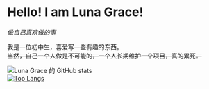 # Hello! I am Luna Grace!
*做自己喜欢做的事*

我是一位初中生，喜爱写一些有趣的东西。  
~~当然，自己一个人做是不可能的，一个人长期维护一个项目，真的累死。~~  
 
![Luna Grace 的 GitHub stats](https://github-readme-stats.vercel.app/api?username=WXZing&show_icons=true)  
[![Top Langs](https://github-readme-stats.vercel.app/api/top-langs/?username=WXZing&layout=compact)](https://github.com/anuraghazra/github-readme-stats)

<div id="header">
  <img src="https://komarev.com/ghpvc/?username=WXZing&style=for-the-badge&color=blue" alt=""/>
</div>
